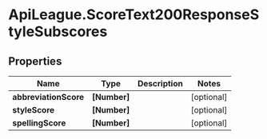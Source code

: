 # ApiLeague.ScoreText200ResponseStyleSubscores

## Properties

Name | Type | Description | Notes
------------ | ------------- | ------------- | -------------
**abbreviationScore** | **[Number]** |  | [optional] 
**styleScore** | **[Number]** |  | [optional] 
**spellingScore** | **[Number]** |  | [optional] 


